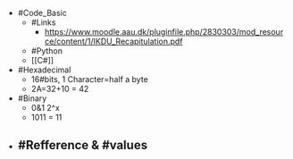 - #Code_Basic
	- #Links
		- https://www.moodle.aau.dk/pluginfile.php/2830303/mod_resource/content/1/IKDU_Recapitulation.pdf
	- #Python
	- [[C#]]
- #Hexadecimal
	- 16#bits, 1 Character=half a byte
	- 2A=32+10 = 42
- #Binary
	- 0&1 2^x
	- 1011 = 11
- #Refference & #values
	-